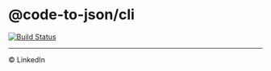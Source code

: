 # @code-to-json/cli

[![Build Status](https://travis-ci.org/mike-north/code-to-json.svg?branch=master)](https://travis-ci.org/mike-north/code-to-json)

---

© LinkedIn
